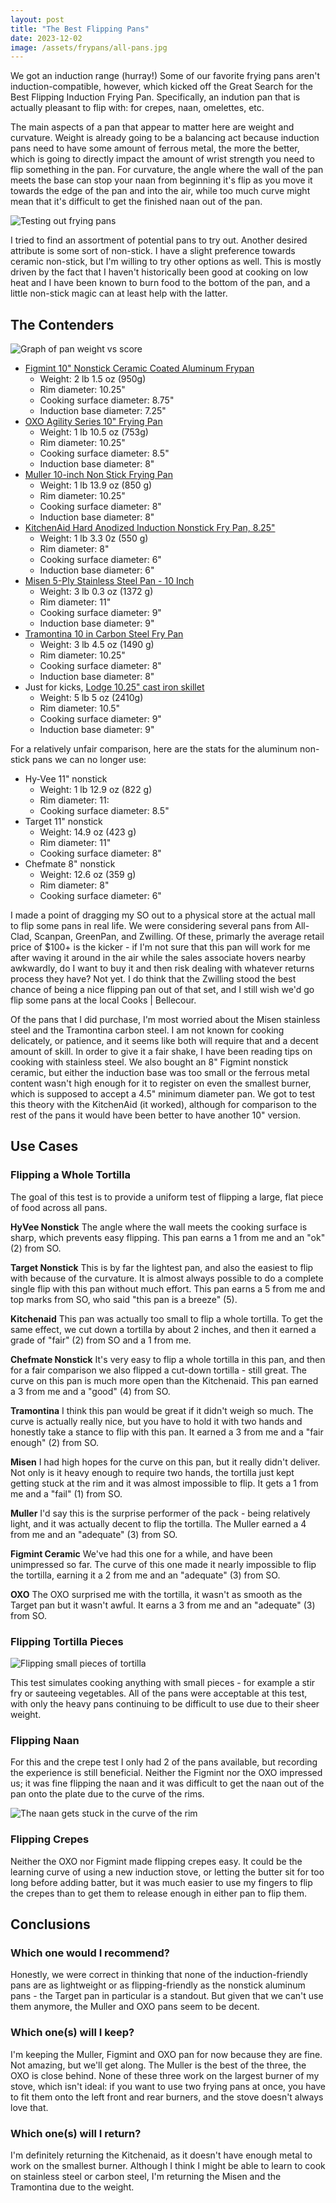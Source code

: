 ```yaml
---
layout: post
title: "The Best Flipping Pans"
date: 2023-12-02
image: /assets/frypans/all-pans.jpg
---
```


We got an induction range (hurray!) Some of our favorite frying pans aren't induction-compatible, however, which kicked off the Great Search for the Best Flipping Induction Frying Pan. Specifically, an indution pan that is actually pleasant to flip with: for crepes, naan, omelettes, etc. 

The main aspects of a pan that appear to matter here are weight and curvature. Weight is already going to be a balancing act because induction pans need to have some amount of ferrous metal, the more the better, which is going to directly impact the amount of wrist strength you need to flip something in the pan. For curvature, the angle where the wall of the pan meets the base can stop your naan from beginning it's flip as you move it towards the edge of the pan and into the air, while too much curve might mean that it's difficult to get the finished naan out of the pan.

<img src="/assets/frypans/frypans.jpg" alt="Testing out frying pans" class="image-style" />

I tried to find an assortment of potential pans to try out. Another desired attribute is some sort of non-stick. I have a slight preference towards ceramic non-stick, but I'm willing to try other options as well. This is mostly driven by the fact that I haven't historically been good at cooking on low heat and I have been known to burn food to the bottom of the pan, and a little non-stick magic can at least help with the latter.

## The Contenders

<img src="/assets/frypans/weights.png" alt="Graph of pan weight vs score" class="image-style" />

* [Figmint 10" Nonstick Ceramic Coated Aluminum Frypan](https://www.target.com/p/10-34-nonstick-ceramic-coated-aluminum-frypan-sage-green-figmint-8482/-/A-87713707?)
    * Weight: 2 lb 1.5 oz (950g)
    * Rim diameter: 10.25"
    * Cooking surface diameter: 8.75"
    * Induction base diameter: 7.25"
* [OXO Agility Series 10" Frying Pan](https://www.amazon.com/gp/product/B0C43WTDKR/)
    * Weight: 1 lb 10.5 oz (753g)
    * Rim diameter: 10.25"
    * Cooking surface diameter: 8.5"
    * Induction base diameter: 8"
* [Muller 10-inch Non Stick Frying Pan](https://www.amazon.com/gp/product/B0BF7S4MD7/)
    * Weight: 1 lb 13.9 oz (850 g)
    * Rim diameter: 10.25"
    * Cooking surface diameter: 8"
    * Induction base diameter: 8"
* [KitchenAid Hard Anodized Induction Nonstick Fry Pan, 8.25"](https://www.amazon.com/gp/product/B08GDR2SZY/)
    * Weight: 1 lb 3.3 0z (550 g)
    * Rim diameter: 8"
    * Cooking surface diameter: 6"
    * Induction base diameter: 6"
* [Misen 5-Ply Stainless Steel Pan - 10 Inch](https://www.amazon.com/gp/product/B08WRWNGZQ/)
    * Weight: 3 lb 0.3 oz (1372 g)
    * Rim diameter: 11"
    * Cooking surface diameter: 9"
    * Induction base diameter: 9"
* [Tramontina 10 in Carbon Steel Fry Pan](https://www.amazon.com/dp/B09HLBH99G?th=1)
    * Weight: 3 lb 4.5 oz (1490 g)
    * Rim diameter: 10.25"
    * Cooking surface diameter: 8"
    * Induction base diameter: 8"
* Just for kicks, [Lodge 10.25" cast iron skillet](https://www.rei.com/product/714234/lodge-cast-iron-skillet-1025-in?)
    * Weight: 5 lb 5 oz (2410g)
    * Rim diameter: 10.5"
    * Cooking surface diameter: 9"
    * Induction base diameter: 9"

For a relatively unfair comparison, here are the stats for the aluminum non-stick pans we can no longer use:
* Hy-Vee 11" nonstick
    * Weight: 1 lb 12.9 oz (822 g)
    * Rim diameter: 11:
    * Cooking surface diameter: 8.5"
* Target 11" nonstick
    * Weight: 14.9 oz (423 g)
    * Rim diameter: 11"
    * Cooking surface diameter: 8"
* Chefmate 8" nonstick
    * Weight: 12.6 oz (359 g)
    * Rim diameter: 8"
    * Cooking surface diameter: 6"

I made a point of dragging my SO out to a physical store at the actual mall to flip some pans in real life. We were considering several pans from All-Clad, Scanpan, GreenPan, and Zwilling. Of these, primarly the average retail price of $100+ is the kicker - if I'm not sure that this pan will work for me after waving it around in the air while the sales associate hovers nearby awkwardly, do I want to buy it and then risk dealing with whatever returns process they have? Not yet. I do think that the Zwilling stood the best chance of being a nice flipping pan out of that set, and I still wish we'd go flip some pans at the local Cooks \| Bellecour.

Of the pans that I did purchase, I'm most worried about the Misen stainless steel and the Tramontina carbon steel. I am not known for cooking delicately, or patience, and it seems like both will require that and a decent amount of skill. In order to give it a fair shake, I have been reading tips on cooking with stainless steel. We also bought an 8" Figmint nonstick ceramic, but either the induction base was too small or the ferrous metal content wasn't high enough for it to register on even the smallest burner, which is supposed to accept a 4.5" minimum diameter pan. We got to test this theory with the KitchenAid (it worked), although for comparison to the rest of the pans it would have been better to have another 10" version.


## Use Cases
### Flipping a Whole Tortilla
The goal of this test is to provide a uniform test of flipping a large, flat piece of food across all pans.

**HyVee Nonstick**
The angle where the wall meets the cooking surface is sharp, which prevents easy flipping. This pan earns a 1 from me and an "ok" (2) from SO.

**Target Nonstick**
This is by far the lightest pan, and also the easiest to flip with because of the curvature. It is almost always possible to do a complete single flip with this pan without much effort. This pan earns a 5 from me and top marks from SO, who said "this pan is a breeze" (5).

**Kitchenaid**
This pan was actually too small to flip a whole tortilla. To get the same effect, we cut down a tortilla by about 2 inches, and then it earned a grade of "fair" (2) from SO and a 1 from me.

**Chefmate Nonstick**
It's very easy to flip a whole tortilla in this pan, and then for a fair comparison we also flipped a cut-down tortilla - still great. The curve on this pan is much more open than the Kitchenaid. This pan earned a 3 from me and a "good" (4) from SO.

**Tramontina**
I think this pan would be great if it didn't weigh so much. The curve is actually really nice, but you have to hold it with two hands and honestly take a stance to flip with this pan. It earned a 3 from me and a "fair enough" (2) from SO.

**Misen**
I had high hopes for the curve on this pan, but it really didn't deliver. Not only is it heavy enough to require two hands, the tortilla just kept getting stuck at the rim and it was almost impossible to flip. It gets a 1 from me and a "fail" (1) from SO.

**Muller**
I'd say this is the surprise performer of the pack - being relatively light, and it was actually decent to flip the tortilla. The Muller earned a 4 from me and an "adequate" (3) from SO.

**Figmint Ceramic**
We've had this one for a while, and have been unimpressed so far. The curve of this one made it nearly impossible to flip the tortilla, earning it a 2 from me and an "adequate" (3) from SO.

**OXO**
The OXO surprised me with the tortilla, it wasn't as smooth as the Target pan but it wasn't awful. It earns a 3 from me and an "adequate" (3) from SO.

### Flipping Tortilla Pieces

<img src="/assets/frypans/tortilla-pieces.jpg" alt="Flipping small pieces of tortilla" class="image-style" />

This test simulates cooking anything with small pieces - for example a stir fry or sauteeing vegetables. All of the pans were acceptable at this test, with only the heavy pans continuing to be difficult to use due to their sheer weight. 

### Flipping Naan
For this and the crepe test I only had 2 of the pans available, but recording the experience is still beneficial. Neither the Figmint nor the OXO impressed us; it was fine flipping the naan and it was difficult to get the naan out of the pan onto the plate due to the curve of the rims.

<img src="/assets/frypans/oxo-release.jpg" alt="The naan gets stuck in the curve of the rim" class="image-style" />

### Flipping Crepes
Neither the OXO nor Figmint made flipping crepes easy. It could be the learning curve of using a new induction stove, or letting the butter sit for too long before adding batter, but it was much easier to use my fingers to flip the crepes than to get them to release enough in either pan to flip them.

## Conclusions
### Which one would I recommend?
Honestly, we were correct in thinking that none of the induction-friendly pans are as lightweight or as flipping-friendly as the nonstick aluminum pans - the Target pan in particular is a standout. But given that we can't use them anymore, the Muller and OXO pans seem to be decent.

### Which one(s) will I keep?
I'm keeping the Muller, Figmint and OXO pan for now because they are fine. Not amazing, but we'll get along. The Muller is the best of the three, the OXO is close behind. None of these three work on the largest burner of my stove, which isn't ideal: if you want to use two frying pans at once, you have to fit them onto the left front and rear burners, and the stove doesn't always love that. 

### Which one(s) will I return?
I'm definitely returning the Kitchenaid, as it doesn't have enough metal to work on the smallest burner. Although I think I might be able to learn to cook on stainless steel or carbon steel, I'm returning the Misen and the Tramontina due to the weight.